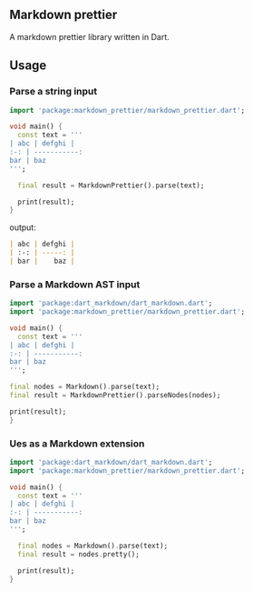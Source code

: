 ## Markdown prettier

A markdown prettier library written in Dart.

## Usage

### Parse a string input

```dart
import 'package:markdown_prettier/markdown_prettier.dart';

void main() {
  const text = '''
| abc | defghi |
:-: | -----------:
bar | baz
''';

  final result = MarkdownPrettier().parse(text);

  print(result);
}
```

output:

```markdown
| abc | defghi |
| :-: | -----: |
| bar |    baz |
```

### Parse a Markdown AST input

```dart
import 'package:dart_markdown/dart_markdown.dart';
import 'package:markdown_prettier/markdown_prettier.dart';

void main() {
  const text = '''
| abc | defghi |
:-: | -----------:
bar | baz
''';

final nodes = Markdown().parse(text);
final result = MarkdownPrettier().parseNodes(nodes);

print(result);
}
```

### Ues as a Markdown extension

```dart
import 'package:dart_markdown/dart_markdown.dart';
import 'package:markdown_prettier/markdown_prettier.dart';

void main() {
  const text = '''
| abc | defghi |
:-: | -----------:
bar | baz
''';

  final nodes = Markdown().parse(text);
  final result = nodes.pretty();

  print(result);
}
```

